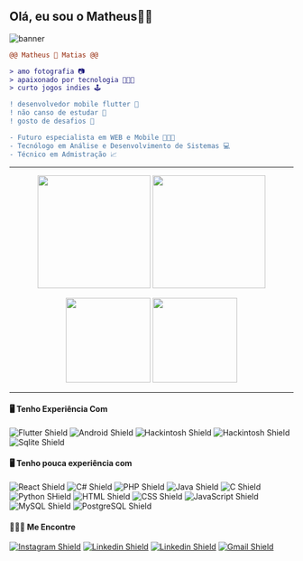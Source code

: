 ## Olá, eu sou o Matheus👋🏻

![banner](https://github.com/matheusrmatias/matheusrmatias/assets/115509118/55b5bb43-1b0a-4a98-9784-bedeef128835)

```diff
@@ Matheus 🐀 Matias @@

> amo fotografia 📷
> apaixonado por tecnologia 🧑🏻‍💻
> curto jogos indies 🕹️

! ‍desenvolvedor mobile flutter 📱
! não canso de estudar 📘
! gosto de desafios 🧩

- Futuro especialista em WEB e Mobile 🧑🏻‍🎓
- Tecnólogo em Análise e Desenvolvimento de Sistemas 💻
- Técnico em Admistração 📈
```
---

<p align="center">
    <img height="200px" src="https://github-readme-stats.vercel.app/api?username=matheusrmatias&show_icons=true&theme=dark">
    <img height="200px" src="https://github-readme-stats.vercel.app/api/top-langs/?username=matheusrmatias&theme=dark&layout=compact">
</p>
<p align="center">
    <img height="150px" src="https://github-readme-stats.vercel.app/api/pin/?username=matheusrmatias&repo=sigalogin&theme=dark">
    <img height="150px" src="https://github-readme-stats.vercel.app/api/pin/?username=matheusrmatias&repo=Hackintosh-Samsung-Book-X40-NP550XCJ-XF1BR&theme=dark">
</p>

---


#### 🖥️ Tenho Experiência Com
![Flutter Shield](https://img.shields.io/badge/Flutter-02569B?style=for-the-badge&logo=flutter&logoColor=white)
![Android Shield](https://img.shields.io/badge/Android-3DDC84?style=for-the-badge&logo=android&logoColor=white)
![Hackintosh Shield](https://img.shields.io/badge/Hackintosh-000000?style=for-the-badge&logo=apple&logoColor=white)
![Hackintosh Shield](https://img.shields.io/badge/Firebase-FFCB2B?style=for-the-badge&logo=firebase&logoColor=black)
![Sqlite Shield](https://img.shields.io/badge/SQLite-07405E?style=for-the-badge&logo=sqlite&logoColor=white)

#### 🖥️ Tenho pouca experiência com
![React Shield](https://img.shields.io/badge/React-20232A?style=for-the-badge&logo=react&logoColor=61DAFB)
![C# Shield](https://img.shields.io/badge/C%23-239120?style=for-the-badge&logo=c-sharp&logoColor=white)
![PHP Shield](https://img.shields.io/badge/PHP-777BB4?style=for-the-badge&logo=php&logoColor=white)
![Java Shield](https://img.shields.io/badge/Java-ED8B00?style=for-the-badge&logo=openjdk&logoColor=white)
![C Shield](https://img.shields.io/badge/C-00599C?style=for-the-badge&logo=c&logoColor=white)
![Python SHield](https://img.shields.io/badge/Python-14354C?style=for-the-badge&logo=python&logoColor=white)
![HTML Shield](https://img.shields.io/badge/HTML5-E34F26?style=for-the-badge&logo=html5&logoColor=white)
![CSS Shield](https://img.shields.io/badge/CSS3-1572B6?style=for-the-badge&logo=css3&logoColor=white)
![JavaScript Shield](https://img.shields.io/badge/JavaScript-F7DF1E?style=for-the-badge&logo=javascript&logoColor=black)
![MySQL Shield](https://img.shields.io/badge/MySQL-00000F?style=for-the-badge&logo=mysql&logoColor=white)
![PostgreSQL Shield](https://img.shields.io/badge/PostgreSQL-316192?style=for-the-badge&logo=postgresql&logoColor=white)

#### 🧑🏻‍💻 Me Encontre

[![Instagram Shield](https://img.shields.io/badge/Instagram-E4405F?style=for-the-badge&logo=instagram&logoColor=white)](https://www.instagram.com/matheusrmatias/)
[![Linkedin Shield](https://img.shields.io/badge/LinkedIn-0077B5?style=for-the-badge&logo=linkedin&logoColor=white)](https://www.linkedin.com/in/matheusrmatias/)
[![Linkedin Shield](https://img.shields.io/badge/Flickr-0063DC?style=for-the-badge&logo=flickr&logoColor=FF0084)](https://www.flickr.com/photos/matheusrmatias/)
[![Gmail Shield](https://img.shields.io/badge/Gmail-D14836?style=for-the-badge&logo=gmail&logoColor=white)](mailto:contato@matheusrmatias.dev.br)
